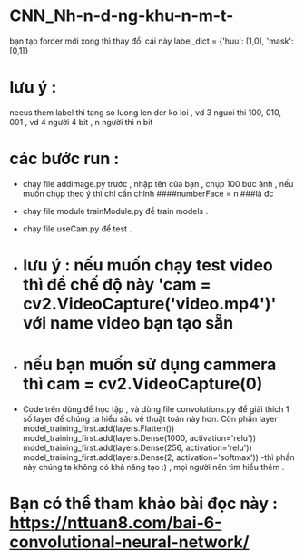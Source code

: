# CNN_Nh-n-d-ng-khu-n-m-t-
bạn tạo forder mới xong thì thay đổi cái này 
label_dict = {'huu': [1,0], 'mask': [0,1]}
# lưu ý :
neeus them label thi tang so luong len der ko loi , vd 3 nguoi thi 100, 010, 001  , vd 4 người  4 bit , n người thì n bit

# các bước run :
- chạy file addimage.py trước , nhập tên của bạn , chụp 100 bức ảnh , nếu muốn chụp theo ý thì chỉ cần chỉnh ####numberFace = n ###là đc
- chạy file module trainModule.py để train models .
- chạy file useCam.py để test .
- # lưu ý : nếu muốn chạy test video thì để chế độ này  'cam = cv2.VideoCapture('video.mp4')' với name video bạn tạo sẵn
- #         nếu bạn muốn sử dụng cammera thì cam = cv2.VideoCapture(0)

- Code trên dùng để học tập , và dùng file convolutions.py để giải thích 1 số layer để chúng ta hiểu sâu về thuật toán này hơn. Còn phần layer
model_training_first.add(layers.Flatten())
model_training_first.add(layers.Dense(1000, activation='relu'))
model_training_first.add(layers.Dense(256, activation='relu'))
model_training_first.add(layers.Dense(2, activation='softmax'))
-thì phần này chúng ta không có khả năng tạo :) , mọi người nên tìm hiểu thêm .
# Bạn có thể tham khảo bài đọc này : https://nttuan8.com/bai-6-convolutional-neural-network/
